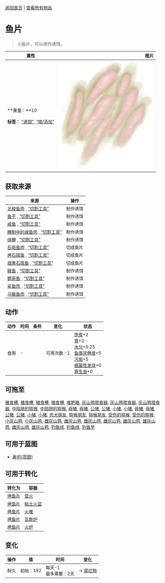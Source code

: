 [返回首页](index.md)   |  [查看所有物品](object.md)
# 鱼片  
> 小鱼片，可以用作诱饵。  
  
  属性  |   图片   
 ----  |  ----:   
 **重量：**10<br><br>**标签：**	[“诱饵”](tag_Bait.md), [“喂/添加”](tag_Feed.md)  |  ![](Sprite/FishSlices.png)   
  
## 获取来源  
来源  |  操作  
----  |  ----  
[北梭鱼肉](BonefishMeat.md) , [“切割工具”](tag_Cutter.md)  |  制作诱饵  
[鱼干](FishDried.md) , [“切割工具”](tag_Cutter.md)  |  制作诱饵  
[咸鱼](FishSalted.md) , [“切割工具”](tag_Cutter.md)  |  制作诱饵  
[腌制中的咸鱼肉](FishSaltedDrying.md) , [“切割工具”](tag_Cutter.md)  |  制作诱饵  
[绯鲤](Goatfish.md) , [“切割工具”](tag_Cutter.md)  |  制作诱饵  
[石斑鱼肉](GrouperMeat.md) , [“切割工具”](tag_Cutter.md)  |  切成鱼片  
[烤石斑鱼](GrouperMeatCooked.md) , [“切割工具”](tag_Cutter.md)  |  切成鱼片  
[烟熏石斑鱼](GrouperMeatSmoked.md) , [“切割工具”](tag_Cutter.md)  |  切成鱼片  
[鲱鱼](Herring.md) , [“切割工具”](tag_Cutter.md)  |  制作诱饵  
[鹦哥鱼](ParrotFish.md) , [“切割工具”](tag_Cutter.md)  |  制作诱饵  
[鲨鱼肉](SharkMeat.md) , [“切割工具”](tag_Cutter.md)  |  制作诱饵  
[马鲅鱼肉](ThreadfinMeat.md) , [“切割工具”](tag_Cutter.md)  |  制作诱饵  
## 动作  
动作  |  时间  |  条件  |  变化  |  状态  
----  |  ----  |  ----  |  ----  |  ----  
食用  |  -  |    |  可用次数  -1<br>  |  [饱食](Satiation.md)+2<br>[胃](Stomach.md)+2<br>[水分](Hydration.md)+0.25<br>[鱼类<nobr>厌倦度</nobr>](SaturationFish.md)+5<br>[污垢](Filth.md)+5<br>[细菌性发烧](BacteriaFever.md)+0<br>[寄生虫](Parasites.md)+0  
## 可拖至  
[猪食槽](BoarFeeder.md), [猪食槽](BoarFeeder.md), [猪食槽](BoarFeederEmpty.md), [猪食槽](BoarFeederEmpty.md), [堆肥箱](CompostBin.md), [灰山鹑喂食器](PartridgeFeeder.md), [灰山鹑喂食器](PartridgeFeeder.md), [灰山鹑喂食器](PartridgeFeederEmpty.md), [中陷阱的猕猴](CageTrapMacaque.md), [中陷阱的猕猴](CageTrapMacaque.md), [母猪](BoarEnclosureFemale.md), [母猪](BoarEnclosureFemale.md), [公猪](BoarEnclosureMale.md), [公猪](BoarEnclosureMale.md), [小猪](BoarEnclosurePiglet.md), [小猪](BoarEnclosurePiglet.md), [母猪](BoarTiedFemale.md), [母猪](BoarTiedFemale.md), [公猪](BoarTiedMale.md), [公猪](BoarTiedMale.md), [小猪](BoarTiedPiglet.md), [小猪](BoarTiedPiglet.md), [忠犬朋友](DogFriend.md), [猕猴朋友](MacaqueFriend.md), [猕猴朋友](MacaqueFriend.md), [受伤的猕猴](MacaqueWounded.md), [受伤的猕猴](MacaqueWounded.md), [小灰山鹑](PartridgeChick.md), [小灰山鹑](PartridgeChick.md), [雌灰山鹑](PartridgeFemaleEnclosure.md), [雌灰山鹑](PartridgeFemaleEnclosure.md), [雌灰山鹑](PartridgeFemaleLive.md), [雌灰山鹑](PartridgeFemaleLive.md), [雄灰山鹑](PartridgeMaleEnclosure.md), [雄灰山鹑](PartridgeMaleEnclosure.md), [雄灰山鹑](PartridgeMaleLive.md), [雄灰山鹑](PartridgeMaleLive.md), [钓鱼线](FishingLine.md), [钓鱼线](FishingLineRustic.md), [钓鱼竿](FishingRod.md)  
## 可用于蓝图  
- [寿司(蓝图)](Bp_Sushi.md)  
  
  
## 可用于转化  
转化为  |  容器  
----  |  ----  
[烤鱼片](FishSlicesCooked.md)  |  [营火](Campfire.md)  
[烤鱼片](FishSlicesCooked.md)  |  [粘土火盆](ClayFirePit.md)  
[烤鱼片](FishSlicesCooked.md)  |  [火堆](Fire.md)  
[烤鱼片](FishSlicesCooked.md)  |  [瓦斯炉](GasCookerOn.md)  
[烤鱼片](FishSlicesCooked.md)  |  [火炉](Stove.md)  
## 变化  
操作  |  值  |  时间  |  变化  
----  |  ----  |  ----  |  ----  
耐久  |  初始：192  |  每天-1<br>最多需要：2天  |  → [腐烂物](RottenRemains.md)  
